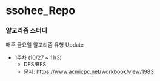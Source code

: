 # ssohee_Repo
### 알고리즘 스터디

매주 금요일 알고리즘 유형 Update

- 1주차 (10/27 ~ 11/3)
  - DFS/BFS
  - 문제: https://www.acmicpc.net/workbook/view/1983
